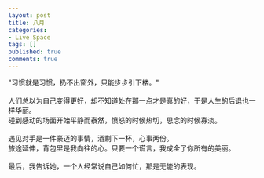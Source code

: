 ```yaml
---
layout: post
title: 八月
categories:
- Live Space
tags: []
published: true
comments: true
---
```

<p><span>&quot;习惯就是习惯，扔不出窗外，只能步步引下楼。&quot;<br /><br />人们总以为自己变得更好，却不知道处在那一点才是真的好，于是人生的后退也一样华丽。<br />碰到感动的场面开始平静而泰然，愤怒的时候热切，思念的时候寡淡。<br /><br />遇见对手是一件豪迈的事情，酒剩下一杯，心事两份。<br />旅途延伸，背包里是我向往的心。只要一个谎言，我成全了你所有的美丽。<br /><br />最后，我告诉她，一个人经常说自己如何忙，那是无能的表现。<br /></span></p>
